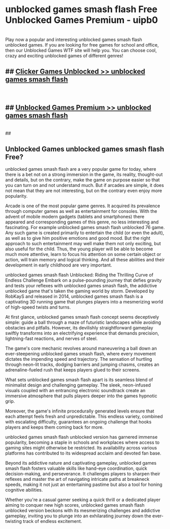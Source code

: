 # unblocked games smash flash  Free Unblocked Games Premium - uipb0 <br>
<br>
Play now a popular and interesting unblocked games smash flash unblocked games. If you are looking for free games for school and office, then our Unblocked Games WTF site will help you. You can choose cool, crazy and exciting unblocked games of different genres!


## ##  [Clicker Games Unblocked >> unblocked games smash flash](http://freeplayer.one?title=unblocked_games_smash_flash&ref=UGames)
  <br>

##  ## [Unblocked Games Premium >> unblocked games smash flash](http://freeplayer.one?title=unblocked_games_smash_flash&ref=UGames)
  <br>
  ##



## Unblocked Games unblocked games smash flash Free?

unblocked games smash flash are a very popular game for today, where there is a bet not on a strong immersion in the game, its reality, thought-out and details, but on the contrary, make the game on purpose easier so that you can turn on and not understand much. But if arcades are simple, it does not mean that they are not interesting, but on the contrary even enjoy more popularity.

Arcade is one of the most popular game genres. It acquired its prevalence through computer games as well as entertainment for consoles. With the advent of mobile modern gadgets (tablets and smartphones) there appeared and corresponding games of this genre, no less interesting and fascinating. For example unblocked games smash flash unblocked 76 game. Any such game is created primarily to entertain the child (or even the adult), as well as to give him positive emotions and good mood. But the right approach to such entertainment may well make them not only exciting, but also useful for the child. Thus, the young player will be able to become much more attentive, learn to focus his attention on some certain object or action, will train memory and logical thinking. And all these abilities and their development in early childhood are very important.

unblocked games smash flash Unblocked: Riding the Thrilling Curve of Endless Challenge
Embark on a pulse-pounding journey that defies gravity and tests your reflexes with unblocked games smash flash, the addictive unblocked game that's taken the gaming world by storm. Developed by RobKayS and released in 2014, unblocked games smash flash is a captivating 3D running game that plunges players into a mesmerizing world of high-speed twists and turns.

At first glance, unblocked games smash flash concept seems deceptively simple: guide a ball through a maze of futuristic landscapes while avoiding obstacles and pitfalls. However, its devilishly straightforward gameplay swiftly transforms into an electrifying experience that demands precision, lightning-fast reactions, and nerves of steel.

The game's core mechanic revolves around maneuvering a ball down an ever-steepening unblocked games smash flash, where every movement dictates the impending speed and trajectory. The sensation of hurtling through neon-lit tracks, dodging barriers and jumping chasms, creates an adrenaline-fueled rush that keeps players glued to their screens.

What sets unblocked games smash flash apart is its seamless blend of minimalist design and challenging gameplay. The sleek, neon-infused visuals coupled with an entrancing electronic soundtrack create an immersive atmosphere that pulls players deeper into the games hypnotic grip.

Moreover, the game's infinite procedurally generated levels ensure that each attempt feels fresh and unpredictable. This endless variety, combined with escalating difficulty, guarantees an ongoing challenge that hooks players and keeps them coming back for more.

unblocked games smash flash unblocked version has garnered immense popularity, becoming a staple in schools and workplaces where access to gaming sites might otherwise be restricted. Its availability across various platforms has contributed to its widespread acclaim and devoted fan base.

Beyond its addictive nature and captivating gameplay, unblocked games smash flash fosters valuable skills like hand-eye coordination, quick decision-making, and perseverance. It challenges players to sharpen their reflexes and master the art of navigating intricate paths at breakneck speeds, making it not just an entertaining pastime but also a tool for honing cognitive abilities.

Whether you're a casual gamer seeking a quick thrill or a dedicated player aiming to conquer new high scores, unblocked games smash flash unblocked version beckons with its mesmerizing challenges and addictive gameplay, inviting you to plunge into an exhilarating journey down the ever-twisting track of endless excitement.